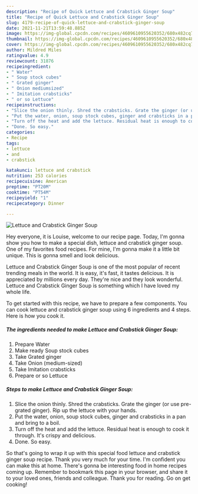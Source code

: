```yaml
---
description: "Recipe of Quick Lettuce and Crabstick Ginger Soup"
title: "Recipe of Quick Lettuce and Crabstick Ginger Soup"
slug: 4179-recipe-of-quick-lettuce-and-crabstick-ginger-soup
date: 2021-11-21T13:59:48.885Z
image: https://img-global.cpcdn.com/recipes/4609610955620352/680x482cq70/lettuce-and-crabstick-ginger-soup-recipe-main-photo.jpg
thumbnail: https://img-global.cpcdn.com/recipes/4609610955620352/680x482cq70/lettuce-and-crabstick-ginger-soup-recipe-main-photo.jpg
cover: https://img-global.cpcdn.com/recipes/4609610955620352/680x482cq70/lettuce-and-crabstick-ginger-soup-recipe-main-photo.jpg
author: Mildred Miles
ratingvalue: 4.9
reviewcount: 31876
recipeingredient:
- " Water"
- " Soup stock cubes"
- " Grated ginger"
- " Onion mediumsized"
- " Imitation crabsticks"
- " or so Lettuce"
recipeinstructions:
- "Slice the onion thinly. Shred the crabsticks. Grate the ginger (or use pre-grated ginger). Rip up the lettuce with your hands."
- "Put the water, onion, soup stock cubes, ginger and crabsticks in a pan and bring to a boil."
- "Turn off the heat and add the lettuce. Residual heat is enough to cook it through. It&#39;s crispy and delicious."
- "Done. So easy."
categories:
- Recipe
tags:
- lettuce
- and
- crabstick

katakunci: lettuce and crabstick 
nutrition: 253 calories
recipecuisine: American
preptime: "PT20M"
cooktime: "PT54M"
recipeyield: "1"
recipecategory: Dinner

---
```



![Lettuce and Crabstick Ginger Soup](https://img-global.cpcdn.com/recipes/4609610955620352/680x482cq70/lettuce-and-crabstick-ginger-soup-recipe-main-photo.jpg)

Hey everyone, it is Louise, welcome to our recipe page. Today, I'm gonna show you how to make a special dish, lettuce and crabstick ginger soup. One of my favorites food recipes. For mine, I'm gonna make it a little bit unique. This is gonna smell and look delicious.



Lettuce and Crabstick Ginger Soup is one of the most popular of recent trending meals in the world. It is easy, it's fast, it tastes delicious. It is appreciated by millions every day. They're nice and they look wonderful. Lettuce and Crabstick Ginger Soup is something which I have loved my whole life.


To get started with this recipe, we have to prepare a few components. You can cook lettuce and crabstick ginger soup using 6 ingredients and 4 steps. Here is how you cook it.

<!--inarticleads1-->

##### The ingredients needed to make Lettuce and Crabstick Ginger Soup:

1. Prepare  Water
1. Make ready  Soup stock cubes
1. Take  Grated ginger
1. Take  Onion (medium-sized)
1. Take  Imitation crabsticks
1. Prepare  or so Lettuce




<!--inarticleads2-->

##### Steps to make Lettuce and Crabstick Ginger Soup:

1. Slice the onion thinly. Shred the crabsticks. Grate the ginger (or use pre-grated ginger). Rip up the lettuce with your hands.
1. Put the water, onion, soup stock cubes, ginger and crabsticks in a pan and bring to a boil.
1. Turn off the heat and add the lettuce. Residual heat is enough to cook it through. It&#39;s crispy and delicious.
1. Done. So easy.




So that's going to wrap it up with this special food lettuce and crabstick ginger soup recipe. Thank you very much for your time. I'm confident you can make this at home. There's gonna be interesting food in home recipes coming up. Remember to bookmark this page in your browser, and share it to your loved ones, friends and colleague. Thank you for reading. Go on get cooking!
